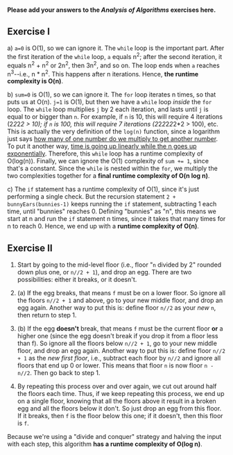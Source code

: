#### Please add your answers to the ***Analysis of  Algorithms*** exercises here.

## Exercise I

a) `a=0` is O(1), so we can ignore it. The `while` loop is the important part. After the first iteration of the `while` loop, `a` equals n<sup>2</sup>; after the second iteration, it equals n<sup>2</sup> + n<sup>2</sup> or 2n<sup>2</sup>, then 3n<sup>2</sup>, and so on. The loop ends when `a` reaches n<sup>3</sup>--i.e., n * n<sup>2</sup>. This happens after n iterations. Hence, **the runtime complexity is O(n)**.


b) `sum=0` is O(1), so we can ignore it. The `for` loop iterates n times, so that puts us at O(n). `j=1` is O(1), but then we have a `while` loop *inside* the `for` loop. The `while` loop multiplies `j` by 2 each iteration, and lasts until `j` is equal to or bigger than `n`. For example, if `n` is 10, this will require 4 iterations (2*2*2*2 > 10); if `n` is 100, this will require 7 iterations (2*2*2*2*2*2*2 > 100), etc. This is actually the very definition of the `log(n)` function, since a logarithm just says [how many of one number do we multiply to get another number](https://www.mathsisfun.com/algebra/logarithms.html). To put it another way, [time is going up linearly while the n goes up exponentially](https://stackoverflow.com/a/2307330/12685847). Therefore, this `while` loop has a runtime complexity of O(log(n)). Finally, we can ignore the O(1) complexity of `sum += 1`, since that's a constant. Since the `while` is nested within the `for`, we multiply the two complexities together for a **final runtime complexity of O(n log n)**.


c) The `if` statement has a runtime complexity of O(1), since it's just performing a single check. But the recursion statement `2 + bunnyEars(bunnies-1)` keeps running the `if` statement, subtracting 1 each time, until "bunnies" reaches 0. Defining "bunnies" as "n", this means we start at n and run the `if` statement n times, since it takes that many times for n to reach 0. Hence, we end up with a **runtime complexity of O(n)**.

## Exercise II

1. Start by going to the mid-level floor (i.e., floor "`n` divided by 2" rounded down plus one, or `n//2 + 1`), and drop an egg. There are two possibilities: either it breaks, or it doesn't.

2. (a) If the egg breaks, that means `f` must be on a lower floor. So ignore all the floors `n//2 + 1` and above, go to your new middle floor, and drop an egg again. Another way to put this is: define floor `n//2` as your *new* `n`, then return to step 1.

2. (b) If the egg **doesn't** break, that means `f` must be the current floor **or** a higher one (since the egg doesn't break if you drop it from a floor less than f). So ignore all the floors below `n//2 + 1`, go to your new middle floor, and drop an egg again. Another way to put this is: define floor `n//2 + 1` as the *new first floor*, i.e., subtract each floor by `n//2` and ignore all floors that end up 0 or lower. This means that floor `n` is now floor `n - n//2`. Then go back to step 1.

3. By repeating this process over and over again, we cut out around half the floors each time. Thus, if we keep repeating this process, we end up on a single floor, knowing that all the floors above it result in a broken egg and all the floors below it don't. So just drop an egg from this floor. If it breaks, then `f` is the floor below this one; if it doesn't, then this floor is `f`.

Because we're using a "divide and conquer" strategy and halving the input with each step, this algorithm **has a runtime complexity of O(log n)**.